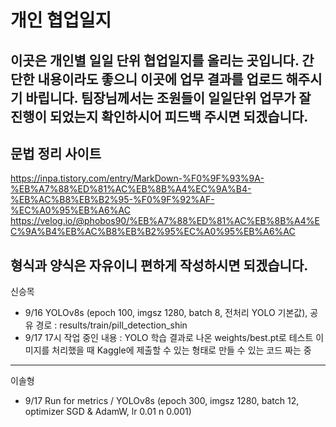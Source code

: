 # 개인 협업일지
이곳은 개인별 일일 단위 협업일지를 올리는 곳입니다. 간단한 내용이라도 좋으니 이곳에 업무 결과를 업로드 해주시기 바립니다. 
팀장님께서는 조원들이 일일단위 업무가 잘 진행이 되었는지 확인하시어 피드백 주시면 되겠습니다.  
---
## 문법 정리 사이트

https://inpa.tistory.com/entry/MarkDown-%F0%9F%93%9A-%EB%A7%88%ED%81%AC%EB%8B%A4%EC%9A%B4-%EB%AC%B8%EB%B2%95-%F0%9F%92%AF-%EC%A0%95%EB%A6%AC
https://velog.io/@phobos90/%EB%A7%88%ED%81%AC%EB%8B%A4%EC%9A%B4%EB%AC%B8%EB%B2%95%EC%A0%95%EB%A6%AC

__형식과 양식은 자유이니 편하게 작성하시면 되겠습니다.__
---
신승목
- 9/16 YOLOv8s (epoch 100, imgsz 1280, batch 8, 전처리 YOLO 기본값), 공유 경로 : results/train/pill_detection_shin
- 9/17 17시 작업 중인 내용 : YOLO 학습 결과로 나온 weights/best.pt로 테스트 이미지를 처리했을 때 Kaggle에 제출할 수 있는 형태로 만들 수 있는 코드 짜는 중
---
이솔형
- 9/17 Run for metrics / YOLOv8s (epoch 300, imgsz 1280, batch 12, optimizer SGD & AdamW, lr 0.01 n 0.001)
